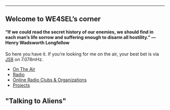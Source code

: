 
----------

## Welcome to WE4SEL’s corner 

#### “If we could read the secret history of our enemies, we should find in each man’s life sorrow and suffering enough to disarm all hostility.” ― Henry Wadsworth Longfellow

So here you have it. If you’re looking for me on the air, your best bet is via  [JS8](http://js8call.com/)  on 7.078mHz.

-   [On The Air](../blob/master/ontheair.md)
-   [Radio](https://github.com/we4sel/we4sel.github.io/blob/master/radio.md)
-   [Online Radio Clubs & Organizations](https://github.com/we4sel/we4sel.github.io/blob/master/clubs.md)
-   [Projects](https://github.com/we4sel/we4sel.github.io/blob/master/projects.md)

##  "Talking to Aliens"
<!--stackedit_data:
eyJoaXN0b3J5IjpbMTUwMDE3ODY1MywyMDMzOTE1NCwtODI2Mj
A4NDM0XX0=
-->